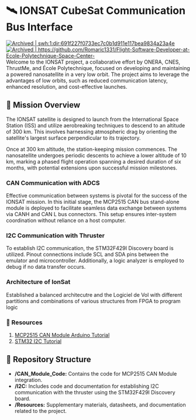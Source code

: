 
# 🛰️ IONSAT CubeSat Communication Bus Interface
<a href="https://archive.softwareheritage.org/swh:1:dir:691f227f0733ec7c0b1d911e117bea9834a23a4e;origin=https://github.com/Romaric1331/Flight-Software-Developer-at-Ecole-Polytechnique-Space-Center-;visit=swh:1:snp:b8ca5733a44ec299585409956c3125df1aa283e3;anchor=swh:1:rev:0ac3cd6ec9646ecfb5196246bb2552398d553c8d">
    <img src="https://archive.softwareheritage.org/badge/swh:1:dir:691f227f0733ec7c0b1d911e117bea9834a23a4e/" alt="Archived | swh:1:dir:691f227f0733ec7c0b1d911e117bea9834a23a4e"/>
</a>
<a href="https://archive.softwareheritage.org/browse/origin/?origin_url=https://github.com/Romaric1331/Flight-Software-Developer-at-Ecole-Polytechnique-Space-Center-">
    <img src="https://archive.softwareheritage.org/badge/origin/https://github.com/Romaric1331/Flight-Software-Developer-at-Ecole-Polytechnique-Space-Center-/" alt="Archived | https://github.com/Romaric1331/Flight-Software-Developer-at-Ecole-Polytechnique-Space-Center-"/>
</a>
Welcome to the IONSAT project, a collaborative effort by ONERA, CNES, ThrustMe, and École Polytechnique, focused on developing and maintaining a powered nanosatellite in a very low orbit. The project aims to leverage the advantages of low orbits, such as reduced communication latency, enhanced resolution, and cost-effective launches.

## 🌌 Mission Overview
The IONSAT satellite is designed to launch from the International Space Station (ISS) and utilize aerobreaking techniques to descend to an altitude of 300 km. This involves harnessing atmospheric drag by orienting the satellite's largest surface perpendicular to its trajectory.

Once at 300 km altitude, the station-keeping mission commences. The nanosatellite undergoes periodic descents to achieve a lower altitude of 10 km, marking a phased flight operation spanning a desired duration of six months, with potential extensions upon successful mission milestones.

###  CAN Communication with ADCS
Effective communication between systems is pivotal for the success of the IONSAT mission. In this initial stage, the MCP2515 CAN bus stand-alone module is deployed to facilitate seamless data exchange between systems via CANH and CAN L bus connectors. This setup ensures inter-system coordination without reliance on a host computer.

### I2C Communication with Thruster
To establish I2C communication, the STM32F429I Discovery board is utilized. Pinout connections include SCL and SDA pins between the emulator and microcontroller. Additionally, a logic analyzer is employed to debug if no data transfer occurs.
### Architecture of IonSat
Established a balanced architecutre and the Logiciel de Vol with different partitions and combinations of various structures from FPGA to program logic
### 🔗 Resources
1. [MCP2515 CAN Module Arduino Tutorial](https://lastminuteengineers.com/mcp2515-can-module-arduino-tutorial/)
2. [STM32 I2C Tutorial](https://deepbluembedded.com/stm32-i2c-tutorial-hal-examples-slave-dma/)

## 📁 Repository Structure
- **/CAN_Module_Code:** Contains the code for MCP2515 CAN Module integration.
- **/I2C:** Includes code and documentation for establishing I2C communication with the thruster using the STM32F429I Discovery board.
- **/Resources:** Supplementary materials, datasheets, and documentation related to the project.

